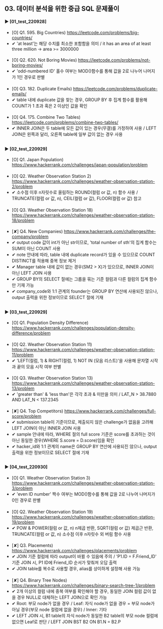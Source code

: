 ####  
## 03. 데이터 분석을 위한 중급 SQL 문제풀이  
#### ► [01_test_220928]  
- [O] Q1. 595. Big Countries) https://leetcode.com/problems/big-countries/  
- ✔︎ 'at least'는 해당 수치를 최소한 포함함을 의미 / it has an area of at least three million → area >= 3000000  
#### 
- [O] Q2. 620. Not Boring Movies) https://leetcode.com/problems/not-boring-movies/  
- ✔︎ 'odd-numbered ID' 홀수 여부는 MOD()함수를 통해 값을 2로 나누어 나머지가 1인 경우로 판별  
####  
- [O] Q3. 182. Duplicate Emails) https://leetcode.com/problems/duplicate-emails/  
- ✔︎ table 내에 duplicate 값을 찾는 경우, GROUP BY 후 집계 함수를 활용해 COUNT가 1 초과 혹은 2 이상인 값을 확인  
####  
- [O] Q4. 175. Combine Two Tables) https://leetcode.com/problems/combine-two-tables/  
- ✔︎ INNER JOIN은 두 table에 모든 값이 있는 경우(무결)를 가정하여 사용 / LEFT JOIN은 왼쪽과 달리, 오른쪽 table에 일부 값이 없는 경우 사용  
##  
#### ► [02_test_220929]  
- [O] Q1. Japan Population) https://www.hackerrank.com/challenges/japan-population/problem  
####  
- [O] Q2. Weather Observation Station 2) https://www.hackerrank.com/challenges/weather-observation-station-2/problem  
- ✔︎ 소수점 이후 n자릿수로 올림하는 ROUND(컬럼 or 값, n) 함수 사용 / TRUNCATE(컬럼 or 값, n), CEIL(컬럼 or 값), FLOOR(컬럼 or 값) 참고
####  
- [O] Q3. Weather Observation Station 18) https://www.hackerrank.com/challenges/weather-observation-station-18/problem  
####  
- [✘] Q4. New Companies) https://www.hackerrank.com/challenges/the-company/problem  
- ✔︎ output code 값이 int가 아닌 str이므로, 'total number of sth'의 집계 함수는 SUM이 아닌 COUNT 사용
- ✔︎ note 안내에 따라, table 내에 duplicate record가 있을 수 있으므로 COUNT DISTINCT를 적용해 중복 정보 제거
- ✔︎ Manager table 내에 값이 없는 경우(SM2 > X)가 있으므로, INNER JOIN이 아닌 LEFT JOIN 사용
- ✔︎ GROUP BY의 SELECT 절에는 그룹을 묶는 기준 컬럼과 다른 컬럼의 집계 함수만 기재 가능
- ✔︎ company_code와 1:1 관계의 founder는 GROUP BY 연산에 사용되진 않으나, output 출력을 위한 정보이므로 SELECT 절에 기재
##  
#### ► [03_test_220929]  
- [O] Q1. Population Density Difference) https://www.hackerrank.com/challenges/population-density-difference/problem
####  
- [O] Q2. Weather Observation Station 11) https://www.hackerrank.com/challenges/weather-observation-station-11/problem
- ✔︎ 'LEFT(컬럼, 1) & RIGHT(컬럼, 1) NOT IN (모음 리스트)'을 사용해 문자열 시작과 끝의 모음 시작 여부 판별  
####  
- [O] Q3. Weather Observation Station 13) https://www.hackerrank.com/challenges/weather-observation-station-13/problem
- ✔︎ 'greater than' & 'less than'은 각각 초과 & 미만을 의미 / LAT_N > 38.7880 AND LAT_N < 137.2345
####  
- [✘] Q4. Top Competitors) https://www.hackerrank.com/challenges/full-score/problem
- ✔︎ submission table이 기준이므로, 제출되지 않은 challenge가 없음을 고려해 LEFT JOIN이 아닌 INNER JOIN 사용
- ✔︎ sample 안내에 따라, WHERE 절의 full score 기준은 score를 초과하는 것이 아닌 동일한 경우(WHERE S.score = D.score)임을 확인
- ✔︎ hacker_id와 1:1 관계의 name은 GROUP BY 연산에 사용되진 않으나, output 출력을 위한 정보이므로 SELECT 절에 기재
## 
#### ► [04_test_220930]  
- [O] Q1. Weather Observation Station 3) https://www.hackerrank.com/challenges/weather-observation-station-3/problem
- ✔︎ 'even ID number' 짝수 여부는 MOD()함수를 통해 값을 2로 나누어 나머지가 0인 경우로 판별  
####  
- [O] Q2. Weather Observation Station 19) https://www.hackerrank.com/challenges/weather-observation-station-19/problem
- ✔︎ POW & POWER(컬럼 or 값, n) n제곱 반환, SQRT(컬럼 or 값) 제곱근 반환, TRUNCATE(컬럼 or 값, n) 소수점 이후 n자릿수 외 버림 함수 사용
####  
- [✘] Q3. Placements) https://www.hackerrank.com/challenges/placements/problem
- ✔︎ JOIN 기준 컬럼에 따라 output이 바뀔 수 있음에 주의 / 'P1.ID = F.Friend_ID' 기준 JOIN 시, P1 ID에 Friend_ID 순서가 맞춰져 오답 출력
- ✔︎ JOIN table를 복수로 사용할 경우, alias를 상이하게 설정해 사용 가능
####  
- [✘] Q4. Binary Tree Nodes) https://www.hackerrank.com/challenges/binary-search-tree-1/problem
- ✔︎ 2개 이상의 컬럼 내에 중복 여부를 확인해야 할 경우, 동일한 JOIN 컬럼 값이 없을 경우 NULL로 대체하는 LEFT JOIN으로 확인 가능
- ✔︎ Root: 부모 node가 없을 경우 / Leaf: 자식 node가 없을 경우 = 부모 node가 아닐 경우(부모 node 컬럼에 없을 경우) / Inner: 기타
- ✔︎ LEFT JOIN 시, B1 table의 자식 node가 동일한 B2 table의 부모 node 컬럼에 없으면 Leaf로 판단 / LEFT JOIN BST B2 ON B1.N = B2.P
####  
